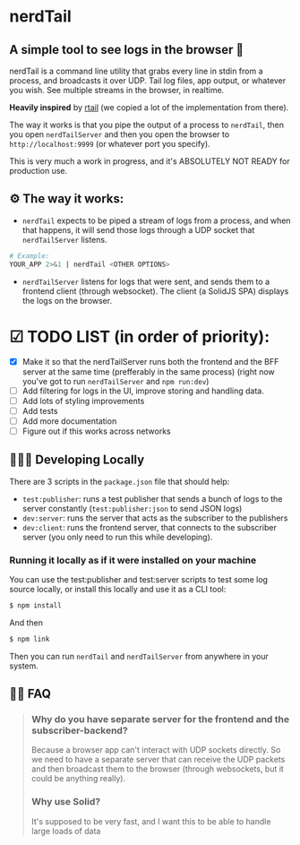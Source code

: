 # nerdTail
## A simple tool to see logs in the browser 🐛
nerdTail is a command line utility that grabs every line in stdin from a process, and broadcasts it over UDP. 
Tail log files, app output, or whatever you wish. See multiple streams in the browser, in realtime.

**Heavily inspired** by [rtail](https://github.com/kilianc/rtail) (we copied a lot of the implementation from there).

The way it works is that you pipe the output of a process to `nerdTail`, then you open `nerdTailServer` and then you open the browser to `http://localhost:9999` (or whatever port you specify).

This is very much a work in progress, and it's ABSOLUTELY NOT READY for production use.

## ⚙️ The way it works:

 - `nerdTail` expects to be piped a stream of logs from a process, and when that happens, it will send those logs through a UDP socket that `nerdTailServer` listens.
  ```bash
 # Example:
  YOUR_APP 2>&1 | nerdTail <OTHER OPTIONS>
 ```
 - `nerdTailServer` listens for logs that were sent, and sends them to a frontend client (through websocket). The client (a SolidJS SPA) displays the logs on the browser.

# ☑ TODO LIST (in order of priority):
 - [x] Make it so that the nerdTailServer runs both the frontend and the BFF server at the same time (prefferably in the same process) (right now you've got to run `nerdTailServer` and `npm run:dev`)
 - [ ] Add filtering for logs in the UI, improve storing and handling data.
 - [ ] Add lots of styling improvements
 - [ ] Add tests
 - [ ] Add more documentation
 - [ ] Figure out if this works across networks

## 🧑🏻‍💻 Developing Locally

There are 3 scripts in the `package.json` file that should help:
 - `test:publisher`: runs a test publisher that sends a bunch of logs to the server constantly (`test:publisher:json` to send JSON logs)
  - `dev:server`: runs the server that acts as the subscriber to the publishers
  - `dev:client`: runs the frontend server, that connects to the subscriber server (you only need to run this while developing).
  
### Running it locally as if it were installed on your machine
You can use the test:publisher and test:server scripts to test some log source locally, or install this locally and use it as a CLI tool:

```bash
$ npm install
```
And then

```bash
$ npm link
```

Then you can run `nerdTail` and `nerdTailServer` from anywhere in your system.

## 🙋🏻 FAQ

  
>### Why do you have separate server for the frontend and the subscriber-backend?
> Because a browser app can't interact with UDP sockets directly. So we need to have a separate server that can receive the UDP packets and then broadcast them to the browser (through websockets, but it could be anything really).
>### Why use Solid?
> It's supposed to be very fast, and I want this to be able to handle large loads of data
